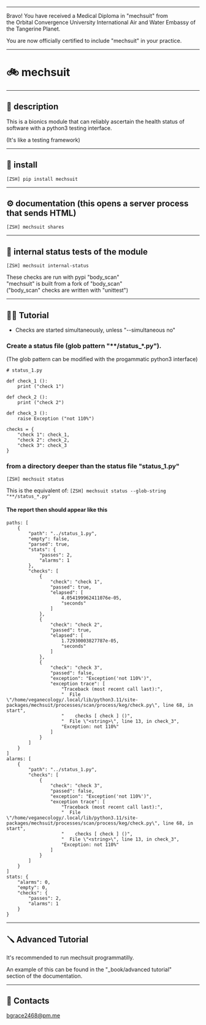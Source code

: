 


******

Bravo!  You have received a Medical Diploma in "mechsuit" from   
the Orbital Convergence University International Air and Water Embassy of the Tangerine Planet.  

You are now officially certified to include "mechsuit" in your practice.

******


# 🚲 mechsuit

---

## 🔧 description
This is a bionics module that can reliably
ascertain the health status of software with
a python3 testing interface.

(It's like a testing framework)
		
---		
		
## 🦾 install
`[ZSH] pip install mechsuit`

---
	
## ⚙️ documentation (this opens a server process that sends HTML)
`[ZSH] mechsuit shares`
	
---	
	
## 🔩 internal status tests of the module
`[ZSH] mechsuit internal-status`
	
These checks are run with pypi "body_scan"  
"mechsuit" is built from a fork of "body_scan"  
("body_scan" checks are written with "unittest")  
	
---

## 🚴🏻 Tutorial
- Checks are started simultaneously, unless "--simultaneous no"</p>
	
### Create a status file (glob pattern "**/status_*.py").
(The glob pattern can be modified with the progammatic python3 interface)
```		
# status_1.py

def check_1 ():
	print ("check 1")
	
def check_2 ():
	print ("check 2")
	
def check_3 ():
	raise Exception ("not 110%")

checks = {
	"check 1": check_1,
	"check 2": check_2,
	"check 3": check_3
}
```
		
### from a directory deeper than the status file "status_1.py"
`[ZSH] mechsuit status`

This is the equivalent of:
`[ZSH] mechsuit status --glob-string "**/status_*.py"`


#### The report then should appear like this
```
paths: [
	{
		"path": "../status_1.py",
		"empty": false,
		"parsed": true,
		"stats": {
			"passes": 2,
			"alarms": 1
		},
		"checks": [
			{
				"check": "check 1",
				"passed": true,
				"elapsed": [
					4.054199962411076e-05,
					"seconds"
				]
			},
			{
				"check": "check 2",
				"passed": true,
				"elapsed": [
					1.72930003827787e-05,
					"seconds"
				]
			},
			{
				"check": "check 3",
				"passed": false,
				"exception": "Exception('not 110%')",
				"exception trace": [
					"Traceback (most recent call last):",
					"  File \"/home/veganecology/.local/lib/python3.11/site-packages/mechsuit/processes/scan/process/keg/check.py\", line 68, in start",
					"    checks [ check ] ()",
					"  File \"<string>\", line 13, in check_3",
					"Exception: not 110%"
				]
			}
		]
	}
]
alarms: [
	{
		"path": "../status_1.py",
		"checks": [
			{
				"check": "check 3",
				"passed": false,
				"exception": "Exception('not 110%')",
				"exception trace": [
					"Traceback (most recent call last):",
					"  File \"/home/veganecology/.local/lib/python3.11/site-packages/mechsuit/processes/scan/process/keg/check.py\", line 68, in start",
					"    checks [ check ] ()",
					"  File \"<string>\", line 13, in check_3",
					"Exception: not 110%"
				]
			}
		]
	}
]
stats: {
	"alarms": 0,
	"empty": 0,
	"checks": {
		"passes": 2,
		"alarms": 1
	}
}
```
	
---

## 🪛 Advanced Tutorial

It's recommended to run mechsuit programmatilly.  

An example of this can be found in the "_book/advanced tutorial"  
section of the documentation.

---

## 🦿 Contacts
bgrace2468@pm.me
	
		
		
	